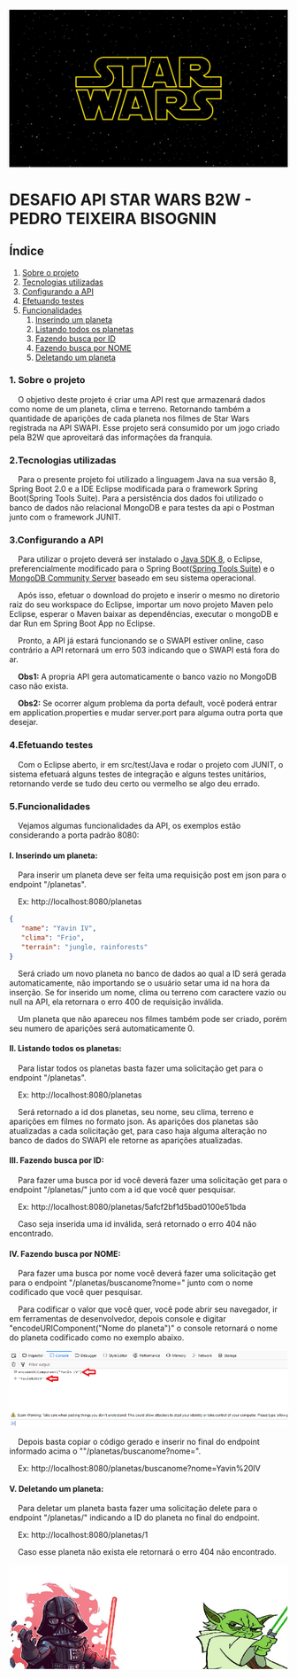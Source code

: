 <p>
  <img src="img/sw.jpg"/> 
</p>

# DESAFIO API STAR WARS B2W - PEDRO TEIXEIRA BISOGNIN

## Índice

 <ol>
  <li><a href="#Sobre">Sobre o projeto</a></li>
  <li><a href="#Tecnologias">Tecnologias utilizadas</a></li>
  <li><a href="#Config">Configurando a API</a></li>
  <li><a href="#Testes">Efetuando testes</a></li>
  <li><a href="#Funcionalidades">Funcionalidades</a>
    <ol>
      <li><a href="#Insere">Inserindo um planeta</a></li>
      <li><a href="#Lista">Listando todos os planetas</a></li>
      <li><a href="#buscaid">Fazendo busca por ID</a></li>
      <li><a href="#buscanome">Fazendo busca por NOME</a></li>
      <li><a href="#deleta">Deletando um planeta</a></li>
    </ol>
  </li>
</ol> 

<dl>
  
### <a name="Sobre">1. Sobre o projeto</a> 

&nbsp;&nbsp;&nbsp;&nbsp;O objetivo deste projeto é criar uma API rest que armazenará dados como nome de um planeta, clima e terreno. Retornando também a quantidade de aparições de cada planeta nos filmes de Star Wars registrada na API SWAPI. Esse projeto será consumido por um jogo criado pela B2W que aproveitará das informações da franquia.

### <a name="Tecnologias">2.Tecnologias utilizadas</a> 
&nbsp;&nbsp;&nbsp;&nbsp;Para o presente projeto foi utilizado a linguagem Java na sua versão 8, Spring Boot 2.0 e a IDE Eclipse modificada para o framework Spring Boot(Spring Tools Suite). 
Para a persistência dos dados foi utilizado o banco de dados não relacional MongoDB e para testes da api o Postman junto com o framework  JUNIT.

### <a name="Config">3.Configurando a API</a>  
&nbsp;&nbsp;&nbsp;&nbsp;Para utilizar o projeto deverá ser instalado o <a href="http://www.oracle.com/technetwork/pt/java/javase/downloads/jdk8-downloads-2133151.html">Java SDK 8</a>, o Eclipse, 
preferencialmente modificado para o Spring Boot(<a href="https://spring.io/tools/sts/all">Spring Tools Suite</a>) e o 
<a href="https://www.mongodb.com/download-center?jmp=nav#community">MongoDB Community Server</a> baseado em seu sistema operacional.

&nbsp;&nbsp;&nbsp;&nbsp;Após isso, efetuar o download do projeto e inserir o mesmo no diretorio raiz do seu workspace do Eclipse, importar um novo projeto Maven pelo Eclipse, esperar o Maven baixar as dependências,
executar o mongoDB e dar Run em Spring Boot App no Eclipse.

&nbsp;&nbsp;&nbsp;&nbsp;Pronto, a API já estará funcionando se o SWAPI estiver online, caso contrário a API retornará um erro 503 indicando que o SWAPI está fora do ar.

&nbsp;&nbsp;&nbsp;&nbsp;<b>Obs1:</b> A propria API gera automaticamente o banco vazio no MongoDB caso não exista. 

&nbsp;&nbsp;&nbsp;&nbsp;<b>Obs2:</b> Se ocorrer algum problema da porta default, você poderá entrar em application.properties e mudar server.port para alguma outra porta que desejar.

### <a name="Testes">4.Efetuando testes</a>  

&nbsp;&nbsp;&nbsp;&nbsp;Com o Eclipse aberto, ir em src/test/Java e rodar o projeto com JUNIT, o sistema efetuará alguns testes de integração e alguns testes unitários, retornando verde se tudo deu certo ou vermelho se algo deu errado.

### <a name="Funcionalidades">5.Funcionalidades</a>

&nbsp;&nbsp;&nbsp;&nbsp;Vejamos algumas funcionalidades da API, os exemplos estão considerando a porta padrão 8080:

#### <a name="Insere">I. Inserindo um planeta:</a>  

&nbsp;&nbsp;&nbsp;&nbsp;Para inserir um planeta deve ser feita uma requisição post em json para o endpoint "/planetas".

&nbsp;&nbsp;&nbsp;&nbsp;Ex:
http://localhost:8080/planetas
```JSON
{
   "name": "Yavin IV",
   "clima": "Frio",
   "terrain": "jungle, rainforests"
}
```
&nbsp;&nbsp;&nbsp;&nbsp;Será criado um novo planeta no banco de dados ao qual a ID será gerada automaticamente, não importando se o usuário setar uma id na hora da inserção. Se for inserido um nome, clima ou terreno com caractere vazio ou null na API, ela retornara o erro 400 de requisição inválida. 

&nbsp;&nbsp;&nbsp;&nbsp;Um planeta que não apareceu nos filmes também pode ser criado, porém seu numero de aparições será automaticamente 0.

#### <a name="Lista">II. Listando todos os planetas:</a>

&nbsp;&nbsp;&nbsp;&nbsp;Para listar todos os planetas basta fazer uma solicitação get para o endpoint "/planetas".

&nbsp;&nbsp;&nbsp;&nbsp;Ex:
http://localhost:8080/planetas

&nbsp;&nbsp;&nbsp;&nbsp;Será retornado a id dos planetas, seu nome, seu clima, terreno e aparições em filmes no formato json. As aparições dos planetas são atualizadas a cada solicitação get, para caso haja alguma alteração no banco de dados do SWAPI ele retorne as aparições atualizadas. 

#### <a name="buscaid">III. Fazendo busca por ID:</a>

&nbsp;&nbsp;&nbsp;&nbsp;Para fazer uma busca por id você deverá fazer uma solicitação get para o endpoint "/planetas/" junto com a id que você quer pesquisar. 

&nbsp;&nbsp;&nbsp;&nbsp;Ex:
http://localhost:8080/planetas/5afcf2bf1d5bad0100e51bda

&nbsp;&nbsp;&nbsp;&nbsp;Caso seja inserida uma id inválida, será retornado o erro 404 não encontrado. 

#### <a name="buscanome">IV. Fazendo busca por NOME:</a>

&nbsp;&nbsp;&nbsp;&nbsp;Para fazer uma busca por nome você deverá fazer uma solicitação get para o endpoint "/planetas/buscanome?nome=" junto com o nome codificado que você quer pesquisar. 

&nbsp;&nbsp;&nbsp;&nbsp;Para codificar o valor que você quer, você pode abrir seu navegador, ir em ferramentas de desenvolvedor, depois console e digitar "encodeURIComponent("Nome do planeta")" o console retornará o nome do planeta codificado como no exemplo abaixo.

<p>
  <img src="img/Exemplo.png"/> 
</p>

&nbsp;&nbsp;&nbsp;&nbsp;Depois basta copiar o código gerado e inserir no final do endpoint informado acima o ""/planetas/buscanome?nome=".

&nbsp;&nbsp;&nbsp;&nbsp;Ex:
http://localhost:8080/planetas/buscanome?nome=Yavin%20IV

#### <a name="deleta">V. Deletando um planeta:</a>

&nbsp;&nbsp;&nbsp;&nbsp;Para deletar um planeta basta fazer uma solicitação delete para o endpoint "/planetas/" indicando a ID do planeta no final do endpoint.

&nbsp;&nbsp;&nbsp;&nbsp;Ex: http://localhost:8080/planetas/1

&nbsp;&nbsp;&nbsp;&nbsp;Caso esse planeta não exista ele retornará o erro 404 não encontrado.


<img src="img/rodapé.jpg"/>
  

